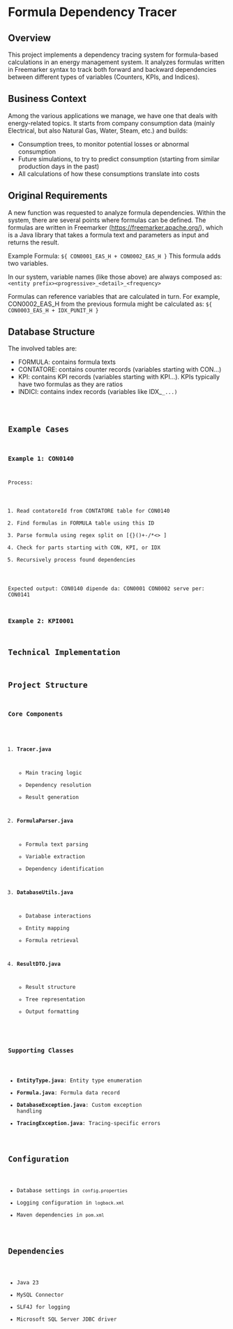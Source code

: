 # Formula Dependency Tracer

## Overview
This project implements a dependency tracing system for formula-based calculations in an energy management system. It analyzes formulas written in Freemarker syntax to track both forward and backward dependencies between different types of variables (Counters, KPIs, and Indices).

## Business Context
Among the various applications we manage, we have one that deals with energy-related topics. It starts from company consumption data (mainly Electrical, but also Natural Gas, Water, Steam, etc.) and builds:
- Consumption trees, to monitor potential losses or abnormal consumption
- Future simulations, to try to predict consumption (starting from similar production days in the past)
- All calculations of how these consumptions translate into costs

## Original Requirements
A new function was requested to analyze formula dependencies. Within the system, there are several points where formulas can be defined. The formulas are written in Freemarker (https://freemarker.apache.org/), which is a Java library that takes a formula text and parameters as input and returns the result.

Example Formula: `${ CON0001_EAS_H + CON0002_EAS_H }`
This formula adds two variables.

In our system, variable names (like those above) are always composed as:
`<entity prefix><progressive>_<detail>_<frequency>`

Formulas can reference variables that are calculated in turn. For example, CON0002_EAS_H from the previous formula might be calculated as:
`${ CON0003_EAS_H + IDX_PUNIT_H }`

## Database Structure
The involved tables are:
- FORMULA: contains formula texts
- CONTATORE: contains counter records (variables starting with CON...)
- KPI: contains KPI records (variables starting with KPI...). KPIs typically have two formulas as they are ratios
- INDICI: contains index records (variables like IDX_<code>_...)

## Example Cases

### Example 1: CON0140
Process:
1. Read contatoreId from CONTATORE table for CON0140
2. Find formulas in FORMULA table using this ID
3. Parse formula using regex split on [{}()+-/*<> ]
4. Check for parts starting with CON, KPI, or IDX
5. Recursively process found dependencies

Expected output:
CON0140
dipende da:
CON0001
CON0002
serve per:
CON0141

### Example 2: KPI0001

## Technical Implementation


## Project Structure

### Core Components
1. **Tracer.java**
   - Main tracing logic
   - Dependency resolution
   - Result generation

2. **FormulaParser.java**
   - Formula text parsing
   - Variable extraction
   - Dependency identification

3. **DatabaseUtils.java**
   - Database interactions
   - Entity mapping
   - Formula retrieval

4. **ResultDTO.java**
   - Result structure
   - Tree representation
   - Output formatting

### Supporting Classes
- **EntityType.java**: Entity type enumeration
- **Formula.java**: Formula data record
- **DatabaseException.java**: Custom exception handling
- **TracingException.java**: Tracing-specific errors

## Configuration
- Database settings in `config.properties`
- Logging configuration in `logback.xml`
- Maven dependencies in `pom.xml`

## Dependencies
- Java 23
- MySQL Connector
- SLF4J for logging
- Microsoft SQL Server JDBC driver

